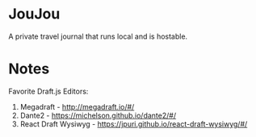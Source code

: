 # JouJou
A private travel journal that runs local and is hostable. 

# Notes
Favorite Draft.js Editors:
1. Megadraft - http://megadraft.io/#/
2. Dante2 - https://michelson.github.io/dante2/#/
3. React Draft Wysiwyg - https://jpuri.github.io/react-draft-wysiwyg/#/
